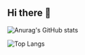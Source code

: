 ## Hi there 👋

![Anurag's GitHub stats](https://github-readme-stats.vercel.app/api?username=jyk0619&show_icons=true&theme=radical)


![Top Langs](https://github-readme-stats.vercel.app/api/top-langs/?username=jyk0619&layout=compact&hide=jupyter%20notebook)

<!--
**jyk0619/jyk0619** is a ✨ _special_ ✨ repository because its `README.md` (this file) appears on your GitHub profile.

Here are some ideas to get you started:

- 🔭 I’m currently working on ...
- 🌱 I’m currently learning ...
- 👯 I’m looking to collaborate on ...
- 🤔 I’m looking for help with ...
- 💬 Ask me about ...
- 📫 How to reach me: ...
- 😄 Pronouns: ...
- ⚡ Fun fact: ...
-->
